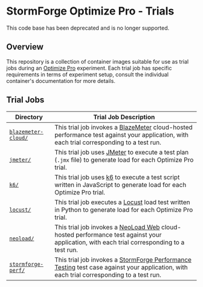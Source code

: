 # StormForge Optimize Pro - Trials

This code base has been deprecated and is no longer supported.

## Overview

This repository is a collection of container images suitable for use as trial jobs during an [Optimize Pro](https://docs.stormforge.io/optimize-pro/) experiment. Each trial job has specific requirements in terms of experiment setup, consult the individual container's documentation for more details.

## Trial Jobs

| Directory                                  | Trial Job Description |
|--------------------------------------------|-----------------------|
| [`blazemeter-cloud/`](./blazemeter-cloud/) | This trial job invokes a [BlazeMeter](https://www.blazemeter.com/) cloud-hosted performance test against your application, with each trial corresponding to a test run.
| [`jmeter/`](./jmeter/)                     | This trial job uses [JMeter](https://jmeter.apache.org/) to execute a test plan (`.jmx` file) to generate load for each Optimize Pro trial. |
| [`k6/`](./k6/)                             | This trial job uses [k6](https://k6.io) to execute a test script written in JavaScript to generate load for each Optimize Pro trial. |
| [`locust/`](./locust/)                     | This trial job executes a [Locust](https://locust.io/) load test written in Python to generate load for each Optimize Pro trial. |
| [`neoload/`](./neoload/)                   | This trial job invokes a [NeoLoad Web](https://www.tricentis.com/products/performance-testing-neoload) cloud-hosted performance test against your application, with each trial corresponding to a test run. |
| [`stormforge-perf/`](./stormforge-perf/)   | This trial job invokes a [StormForge Performance Testing](https://www.stormforge.io/performance-testing/) test case against your application, with each trial corresponding to a test run. |
